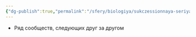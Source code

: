 ```yaml
---
{"dg-publish":true,"permalink":"/sfery/biologiya/sukczessionnaya-seriya/","tags":["Экология"]}
---
```


- Ряд сообществ, следующих друг за другом 